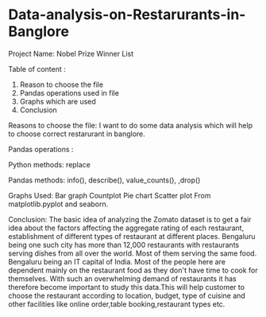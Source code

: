 # Data-analysis-on-Restarurants-in-Banglore
Project Name: Nobel Prize Winner List

Table of content :
1) Reason to choose the file
2) Pandas operations used in file
3) Graphs which are used
4) Conclusion

Reasons to choose the file:
I want to do some data analysis which will help to choose correct restarurant in banglore.

Pandas operations : 

Python methods: replace 

Pandas methods: info(), describe(), value_counts(), ,drop()

Graphs Used:
Bar graph
Countplot 
Pie chart
Scatter plot
From matplotlib.pyplot  and seaborn.

Conclusion: 
The basic idea of analyzing the Zomato dataset is to get a fair idea about the factors affecting the aggregate rating of each restaurant, establishment of different types of restaurant at different places. Bengaluru being one such city has more than 12,000 restaurants with restaurants serving dishes from all over the world. Most of them serving the same food. Bengaluru being an IT capital of India. Most of the people here are dependent mainly on the restaurant food as they don't have time to cook for themselves. With such an overwhelming demand of restaurants it has therefore become important to study this data.This will help customer to choose the restaurant according to location, budget, type of cuisine and other facilities like online order,table booking,restaurant types etc.



